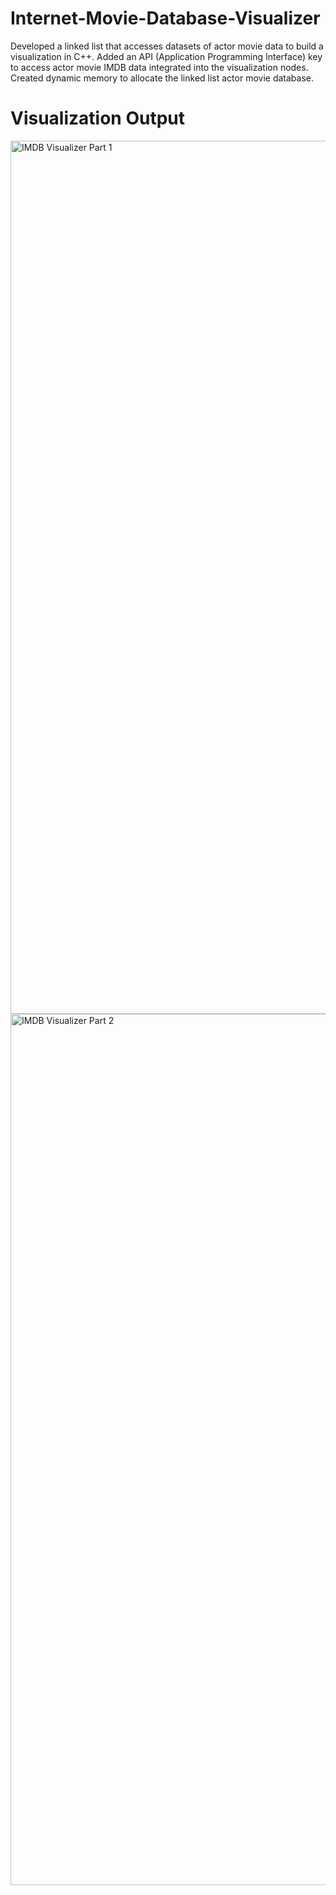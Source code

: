 # Internet-Movie-Database-Visualizer
Developed a linked list that accesses datasets of actor movie data to build a visualization in C++. Added an API (Application Programming Interface) key to access actor movie IMDB data integrated into the visualization nodes. Created dynamic memory to allocate the linked list actor movie database.     

# Visualization Output
<img width="1397" alt="IMDB Visualizer Part 1" src="https://user-images.githubusercontent.com/79876261/213918527-ea1b0dec-efa0-4209-be41-404ad7dc4a47.png">
<img width="1394" alt="IMDB Visualizer Part 2" src="https://user-images.githubusercontent.com/79876261/213918534-74b548e2-d349-49f5-b439-63caa4db64bc.png">
